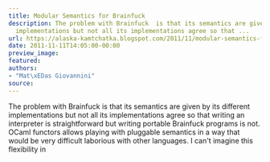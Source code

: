 ```yaml
---
title: Modular Semantics for Brainfuck
description: The problem with Brainfuck  is that its semantics are given by its different
  implementations but not all its implementations agree so that ...
url: https://alaska-kamtchatka.blogspot.com/2011/11/modular-semantics-for-brainfuck.html
date: 2011-11-11T14:05:00-00:00
preview_image:
featured:
authors:
- "Mat\xEDas Giovannini"
source:
---
```



The problem with Brainfuck is that its semantics are given by its different implementations but not all its implementations agree so that writing an interpreter is straightforward but writing portable Brainfuck programs is not. OCaml functors allows playing with pluggable semantics in a way that would be very difficult laborious with other languages. I can't imagine this flexibility in 
